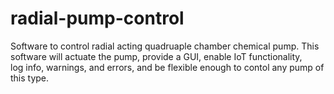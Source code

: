 # radial-pump-control
Software to control radial acting quadruaple chamber chemical pump.
This software will actuate the pump, provide a GUI, enable IoT functionality,  
log info, warnings, and errors, and be flexible enough to contol any pump of this type.

